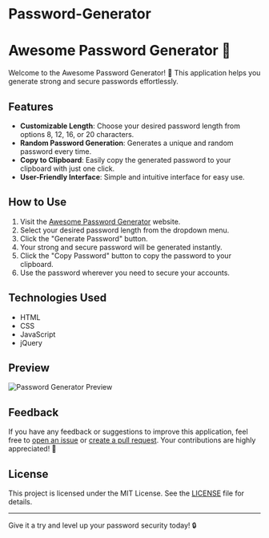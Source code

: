# Password-Generator
# Awesome Password Generator :key:

Welcome to the Awesome Password Generator! :rocket: This application helps you generate strong and secure passwords effortlessly.

## Features

- **Customizable Length**: Choose your desired password length from options 8, 12, 16, or 20 characters.
- **Random Password Generation**: Generates a unique and random password every time.
- **Copy to Clipboard**: Easily copy the generated password to your clipboard with just one click.
- **User-Friendly Interface**: Simple and intuitive interface for easy use.

## How to Use

1. Visit the [Awesome Password Generator](https://example.com) website.
2. Select your desired password length from the dropdown menu.
3. Click the "Generate Password" button.
4. Your strong and secure password will be generated instantly.
5. Click the "Copy Password" button to copy the password to your clipboard.
6. Use the password wherever you need to secure your accounts.

## Technologies Used

- HTML
- CSS
- JavaScript
- jQuery

## Preview

![Password Generator Preview](/images/preview.png)

## Feedback

If you have any feedback or suggestions to improve this application, feel free to [open an issue](https://github.com/your-username/awesome-password-generator/issues) or [create a pull request](https://github.com/your-username/awesome-password-generator/pulls). Your contributions are highly appreciated! :raised_hands:

## License

This project is licensed under the MIT License. See the [LICENSE](LICENSE) file for details.

---

Give it a try and level up your password security today! :lock:

